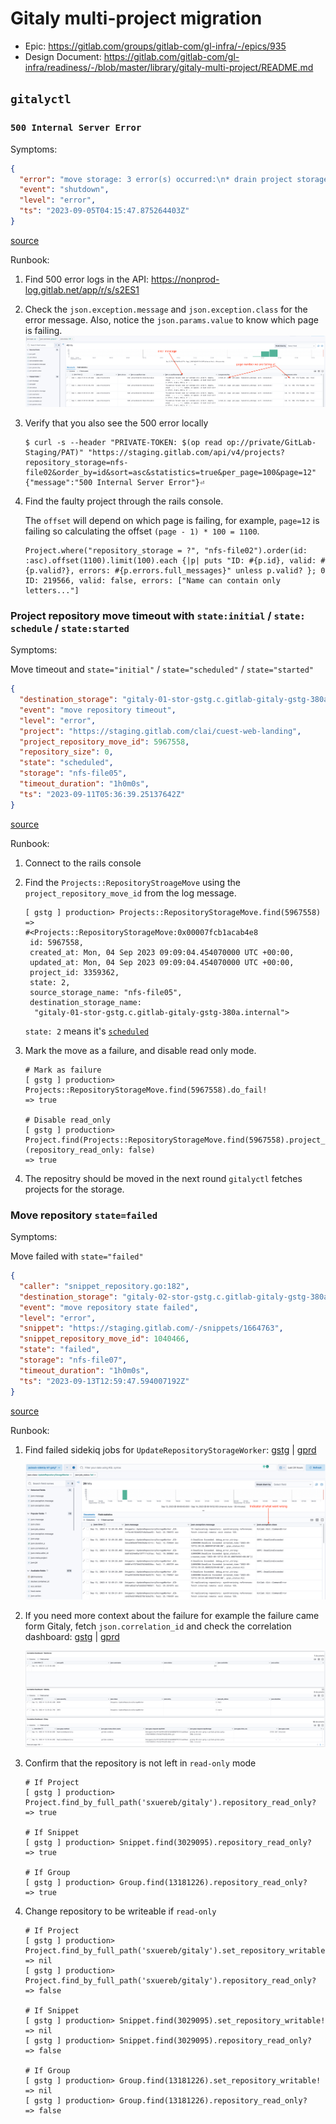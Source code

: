 # Gitaly multi-project migration

- Epic: <https://gitlab.com/groups/gitlab-com/gl-infra/-/epics/935>
- Design Document: <https://gitlab.com/gitlab-com/gl-infra/readiness/-/blob/master/library/gitaly-multi-project/README.md>

## `gitalyctl`

### `500 Internal Server Error`

Symptoms:

```json
{
  "error": "move storage: 3 error(s) occurred:\n* drain project storage: list projects: GET https://staging.gitlab.com/api/v4/projects: 500 {message: 500 Internal Server Error}\n* drain project storage: list projects: GET https://staging.gitlab.com/api/v4/projects: 500 {message: 500 Internal Server Error}\n* drain project storage: list projects: GET https://staging.gitlab.com/api/v4/projects: 500 {message: 500 Internal Server Error}",
  "event": "shutdown",
  "level": "error",
  "ts": "2023-09-05T04:15:47.875264403Z"
}
```

[source](https://dashboards.gitlab.net/explore?orgId=1&left=%7B%22datasource%22:%22R8ugoM-Vk%22,%22queries%22:%5B%7B%22refId%22:%22A%22,%22expr%22:%22%7Bnamespace%3D%5C%22gitalyctl%5C%22%7D%20%7C%3D%20%60Internal%20Server%20Error%60%20%7C%20json%20level%3D%5C%22level%5C%22%20%7C%20level%20%3D%20%60error%60%22,%22queryType%22:%22range%22,%22datasource%22:%7B%22type%22:%22loki%22,%22uid%22:%22R8ugoM-Vk%22%7D,%22editorMode%22:%22builder%22%7D%5D,%22range%22:%7B%22from%22:%22now-6h%22,%22to%22:%22now%22%7D%7D)

Runbook:

1. Find 500 error logs in the API: <https://nonprod-log.gitlab.net/app/r/s/s2ES1>
1. Check the `json.exception.message` and `json.exception.class` for the error message. Also, notice the `json.params.value` to know which page is failing.
    ![api logs showing the error](./img/gitalyctl-500-internal-server-error-api-logs.png)
1. Verify that you also see the 500 error locally

    ```shell
    $ curl -s --header "PRIVATE-TOKEN: $(op read op://private/GitLab-Staging/PAT)" "https://staging.gitlab.com/api/v4/projects?repository_storage=nfs-file02&order_by=id&sort=asc&statistics=true&per_page=100&page=12"
    {"message":"500 Internal Server Error"}⏎
    ```

1. Find the faulty project through the rails console.

    The `offset` will depend on which page is failing, for example, `page=12` is failing so calculating the offset `(page - 1) * 100 = 1100`.

    ```shell
    Project.where("repository_storage = ?", "nfs-file02").order(id: :asc).offset(1100).limit(100).each {|p| puts "ID: #{p.id}, valid: #{p.valid?}, errors: #{p.errors.full_messages}" unless p.valid? }; 0
    ID: 219566, valid: false, errors: ["Name can contain only letters..."]
    ```

### Project repository move timeout with `state:initial` / `state: schedule` / `state:started`

Symptoms:

Move timeout and `state="initial"` / `state="scheduled"` / `state="started"`

```json
{
  "destination_storage": "gitaly-01-stor-gstg.c.gitlab-gitaly-gstg-380a.internal",
  "event": "move repository timeout",
  "level": "error",
  "project": "https://staging.gitlab.com/clai/cuest-web-landing",
  "project_repository_move_id": 5967558,
  "repository_size": 0,
  "state": "scheduled",
  "storage": "nfs-file05",
  "timeout_duration": "1h0m0s",
  "ts": "2023-09-11T05:36:39.25137642Z"
}
```

[source](https://dashboards.gitlab.net/explore?orgId=1&left=%7B%22datasource%22:%22bf3c1752-94ff-41eb-90ee-f51be7d16be9%22,%22queries%22:%5B%7B%22refId%22:%22A%22,%22datasource%22:%7B%22type%22:%22loki%22,%22uid%22:%22bf3c1752-94ff-41eb-90ee-f51be7d16be9%22%7D,%22editorMode%22:%22builder%22,%22expr%22:%22%7Bcontainer%3D%5C%22gitalyctl%5C%22%7D%20%7C%3D%20%60move%20repository%20timeout%60%20%7C%20json%20state%3D%5C%22state%5C%22%20%7C%20state%20%3D%20%60scheduled%60%22,%22queryType%22:%22range%22%7D%5D,%22range%22:%7B%22from%22:%22now-7d%22,%22to%22:%22now%22%7D%7D)

Runbook:

1. Connect to the rails console
1. Find the `Projects::RepositoryStroageMove` using the `project_repository_move_id` from the log message.

    ```shell
    [ gstg ] production> Projects::RepositoryStorageMove.find(5967558)
    =>
    #<Projects::RepositoryStorageMove:0x00007fcb1acab4e8
     id: 5967558,
     created_at: Mon, 04 Sep 2023 09:09:04.454070000 UTC +00:00,
     updated_at: Mon, 04 Sep 2023 09:09:04.454070000 UTC +00:00,
     project_id: 3359362,
     state: 2,
     source_storage_name: "nfs-file05",
     destination_storage_name:
      "gitaly-01-stor-gstg.c.gitlab-gitaly-gstg-380a.internal">
    ```

    `state: 2` means it's [`scheduled`](https://gitlab.com/gitlab-org/gitlab/-/blob/460f795b6d723a1e69043659d7c36f4c2aee069b/app/models/concerns/repository_storage_movable.rb#L85-91)
1. Mark the move as a failure, and disable read only mode.

    ```shell
    # Mark as failure
    [ gstg ] production> Projects::RepositoryStorageMove.find(5967558).do_fail!
    => true

    # Disable read_only
    [ gstg ] production> Project.find(Projects::RepositoryStorageMove.find(5967558).project_id).update!(repository_read_only: false)
    => true
    ```

1. The repositry should be moved in the next round `gitalyctl` fetches projects for the storage.

### Move repository `state=failed`

Symptoms:

Move failed with `state="failed"`

```json
{
  "caller": "snippet_repository.go:182",
  "destination_storage": "gitaly-02-stor-gstg.c.gitlab-gitaly-gstg-380a.internal",
  "event": "move repository state failed",
  "level": "error",
  "snippet": "https://staging.gitlab.com/-/snippets/1664763",
  "snippet_repository_move_id": 1040466,
  "state": "failed",
  "storage": "nfs-file07",
  "timeout_duration": "1h0m0s",
  "ts": "2023-09-13T12:59:47.594007192Z"
}
```

[source](https://dashboards.gitlab.net/explore?orgId=1&left=%7B%22datasource%22:%22R8ugoM-Vk%22,%22queries%22:%5B%7B%22refId%22:%22A%22,%22datasource%22:%7B%22type%22:%22loki%22,%22uid%22:%22R8ugoM-Vk%22%7D,%22editorMode%22:%22builder%22,%22expr%22:%22%7Bcontainer%3D%5C%22gitalyctl%5C%22%7D%20%7C%20json%20state%3D%5C%22state%5C%22%20%7C%20state%20%3D%20%60failed%60%22,%22queryType%22:%22range%22%7D%5D,%22range%22:%7B%22from%22:%22now-24h%22,%22to%22:%22now%22%7D%7D)

Runbook:

1. Find failed sidekiq jobs for `UpdateRepositoryStorageWorker`: [gstg](https://nonprod-log.gitlab.net/app/r/s/7NExg) | [gprd](https://log.gprd.gitlab.net/app/r/s/pMpgv)

    ![screenshot of logs with failed moves](./img/gitalyctl-sidekiq-repo-move-fail-logs.png)

1. If you need more context about the failure for example the failure came form Gitaly, fetch `json.correlation_id` and check the correlation dashboard: [gstg](https://nonprod-log.gitlab.net/app/r/s/F9zdz) | [gprd](https://log.gprd.gitlab.net/app/r/s/gOgAn)

    ![screenshot of logs with failed moves using the correlation dashboard](./img/gitalyctl-repo-move-fail-correlation-logs.png)

1. Confirm that the repository is not left in `read-only` mode

    ```irb
    # If Project
    [ gstg ] production> Project.find_by_full_path('sxuereb/gitaly').repository_read_only?
    => true

    # If Snippet
    [ gstg ] production> Snippet.find(3029095).repository_read_only?
    => true

    # If Group
    [ gstg ] production> Group.find(13181226).repository_read_only?
    => true
    ```

1. Change repository to be writeable if `read-only`

    ```irb
    # If Project
    [ gstg ] production> Project.find_by_full_path('sxuereb/gitaly').set_repository_writable!
    => nil
    [ gstg ] production> Project.find_by_full_path('sxuereb/gitaly').repository_read_only?
    => false

    # If Snippet
    [ gstg ] production> Snippet.find(3029095).set_repository_writable!
    => nil
    [ gstg ] production> Snippet.find(3029095).repository_read_only?
    => false

    # If Group
    [ gstg ] production> Group.find(13181226).set_repository_writable!
    => nil
    [ gstg ] production> Group.find(13181226).repository_read_only?
    => false
    ```
